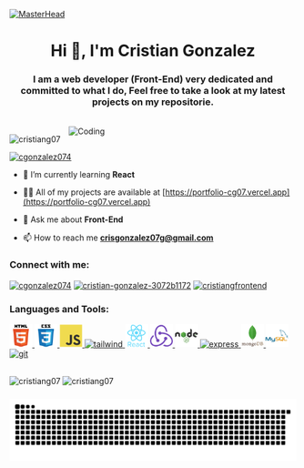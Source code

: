 [![MasterHead](https://media.licdn.com/dms/image/D4D16AQHZhdHOFs54RQ/profile-displaybackgroundimage-shrink_350_1400/0/1702156429794?e=1714608000&v=beta&t=V0wIQceDR3d6_8EwIwwgffJ21c-9wNSbInFVBaL7Uus)](https://rishavchanda.io)
<h1 align="center">Hi 👋, I'm Cristian Gonzalez</h1>
<h3 align="center">I am a web developer (Front-End) very dedicated and committed to what I do, Feel free to take a look at my latest projects on my repositorie.</h3>
<br/>
<img align="right" width="400" alt="Coding" src="https://user-images.githubusercontent.com/19783675/259906130-5d3c8800-fb00-45d0-b9dd-7eb82f057baf.gif"/>

<p align="left"> <img src="https://komarev.com/ghpvc/?username=cristiang07&label=Profile%20views&color=0e75b6&style=flat" alt="cristiang07" /> </p>

<p align="left"> <a href="https://twitter.com/cgonzalez074" target="blank"><img src="https://img.shields.io/twitter/follow/cgonzalez074?logo=twitter&style=for-the-badge" alt="cgonzalez074" /></a> </p>

- 🌱 I’m currently learning **React**

- 👨‍💻 All of my projects are available at [https://portfolio-cg07.vercel.app](https://portfolio-cg07.vercel.app)

- 💬 Ask me about **Front-End**

- 📫 How to reach me **crisgonzalez07g@gmail.com**

<h3 align="left">Connect with me:</h3>
<p align="left">
<a href="https://twitter.com/cgonzalez074" target="blank"><img align="center" src="https://raw.githubusercontent.com/rahuldkjain/github-profile-readme-generator/master/src/images/icons/Social/twitter.svg" alt="cgonzalez074" height="30" width="40" /></a>
<a href="https://linkedin.com/in/cristian-gonzalez-3072b1172" target="blank"><img align="center" src="https://raw.githubusercontent.com/rahuldkjain/github-profile-readme-generator/master/src/images/icons/Social/linked-in-alt.svg" alt="cristian-gonzalez-3072b1172" height="30" width="40" /></a>
<a href="https://instagram.com/cristiangfrontend" target="blank"><img align="center" src="https://raw.githubusercontent.com/rahuldkjain/github-profile-readme-generator/master/src/images/icons/Social/instagram.svg" alt="cristiangfrontend" height="30" width="40" /></a>
</p>

<h3 align="left">Languages and Tools:</h3>
<p align="left"> 
<a href="https://www.w3.org/html/" target="_blank" rel="noreferrer"> <img src="https://raw.githubusercontent.com/devicons/devicon/master/icons/html5/html5-original-wordmark.svg" alt="html5" width="40" height="40"/> </a>
<a href="https://www.w3schools.com/css/" target="_blank" rel="noreferrer"> <img src="https://raw.githubusercontent.com/devicons/devicon/master/icons/css3/css3-original-wordmark.svg" alt="css3" width="40" height="40"/> </a> 
<a href="https://developer.mozilla.org/en-US/docs/Web/JavaScript" target="_blank" rel="noreferrer"> <img src="https://raw.githubusercontent.com/devicons/devicon/master/icons/javascript/javascript-original.svg" alt="javascript" width="40" height="40"/> </a> 
<a href="https://tailwindcss.com/" target="_blank" rel="noreferrer"> <img src="https://www.vectorlogo.zone/logos/tailwindcss/tailwindcss-icon.svg" alt="tailwind" width="40" height="40"/> </a> 
<a href="https://reactjs.org/" target="_blank" rel="noreferrer"> <img src="https://raw.githubusercontent.com/devicons/devicon/master/icons/react/react-original-wordmark.svg" alt="react" width="40" height="40"/> </a> 
<a href="https://redux.js.org" target="_blank" rel="noreferrer"> <img src="https://raw.githubusercontent.com/devicons/devicon/master/icons/redux/redux-original.svg" alt="redux" width="40" height="40"/> </a> 
<a href="https://nodejs.org" target="_blank" rel="noreferrer"> <img src="https://raw.githubusercontent.com/devicons/devicon/master/icons/nodejs/nodejs-original-wordmark.svg" alt="nodejs" width="40" height="40"/> </a> 
<a href="https://expressjs.com" target="_blank" rel="noreferrer"> <img src="https://adware-technologies.s3.amazonaws.com/uploads/technology/thumbnail/20/express-js.png" alt="express" width="40" height="40"/> </a> 
<a href="https://www.mongodb.com/" target="_blank" rel="noreferrer"> <img src="https://raw.githubusercontent.com/devicons/devicon/master/icons/mongodb/mongodb-original-wordmark.svg" alt="mongodb" width="40" height="40"/> </a> 
<a href="https://www.mysql.com/" target="_blank" rel="noreferrer"> <img src="https://raw.githubusercontent.com/devicons/devicon/master/icons/mysql/mysql-original-wordmark.svg" alt="mysql" width="40" height="40"/> </a> 
<a href="https://git-scm.com/" target="_blank" rel="noreferrer"> <img src="https://www.vectorlogo.zone/logos/git-scm/git-scm-icon.svg" alt="git" width="40" height="40"/> </a>
</p>
<br/>

<div>
  <img src="https://github-readme-stats.vercel.app/api?username=cristiang07&show_icons=true&locale=en&theme=dracula&layout=compact&card_width=320&langs_count=5&hide_border=false" height="150" alt="cristiang07" />
  <img src="https://github-readme-stats.vercel.app/api/top-langs?username=cristiang07&locale=en&hide_title=false&layout=compact&card_width=320&langs_count=5&theme=dracula&hide_border=false" height="150" alt="cristiang07"  />
</div>

###

<img src="https://github.com/CristianG07/CristianG07/blob/main/github-user-contribution.svg" alt="Snake animation" />

###
